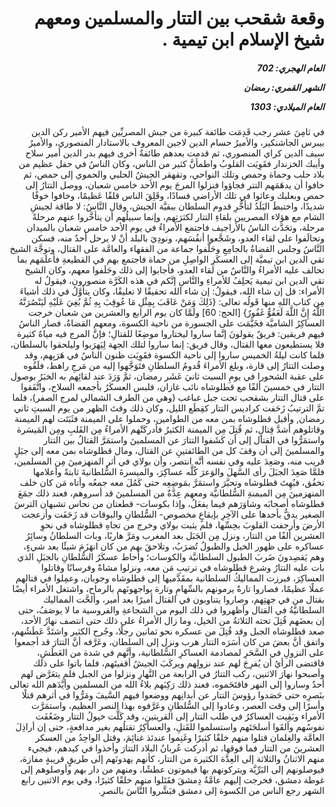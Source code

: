 <h1 dir="rtl">وقعة شقحب بين التتار والمسلمين ومعهم شيخ الإسلام ابن تيمية .</h1>

<h5 dir="rtl">العام الهجري:  702

الشهر القمري: رمضان

العام الميلادي: 1303</h5>

<p dir="rtl">في ثامِنَ عشر رجب قَدِمَت طائفة كبيرة من جيش المصريِّين فيهم الأمير ركن الدين بيبرس الجاشنكير، والأميرُ حسام الدين لاجين المعروف بالاستادار المنصوري، والأميرُ سيف الدين كراي المنصوري، ثم قدمت بعدهم طائفةٌ أخرى فيهم بدر الدين أمير سلاح وأيبك الخزندار فقَوِيَت القلوبُ واطمأنَّ كثير من الناس، وكان الناسُ في حفل عظيم من بلاد حلب وحماة وحمص وتلك النواحي، وتقهقر الجيشُ الحلبي والحموي إلى حمص، ثم خافوا أن يدهَمَهم التتر فجاؤوا فنزلوا المرجَ يوم الأحد خامس شعبان، ووصل التتارُ إلى حمص وبعلبك وعاثوا في تلك الأراضي فسادًا، وقَلِقَ الناس قلقًا عَظيمًا، وخافوا خوفًا شديدًا، واختبطَ البَلَدُ لتأخُّرِ قدوم السلطان ببقيَّة الجيش، وقال النَّاسُ: لا طاقة لجيشِ الشام مع هؤلاء المصريين بلقاءِ التتار لكثرَتِهم، وإنما سبيلُهم أن يتأخَّروا عنهم مرحلةً مرحلة، وتحَدَّث الناسُ بالأراجيف فاجتمع الأمراءُ في يوم الأحد خامس شعبان بالميدان وتحالَفوا على لقاء العدو، وشَجَّعوا أنفُسَهم، ونودِيَ بالبلد أنْ لا يرحل أحدٌ منه، فسكن النَّاسُ وجلس القضاةُ بالجامِعِ وحَلَّفوا جماعة من الفقهاء والعامَّة على القتال، وتوجَّهَ الشيخ تقي الدين ابن تيميَّة إلى العسكَرِ الواصِلِ من حماة فاجتمع بهم في القطيعةِ فأعلَمَهم بما تحالف عليه الأمراءُ والنَّاسُ من لقاء العدو، فأجابوا إلى ذلك وحَلَفوا معهم، وكان الشيخ تقي الدين ابن تيمية يَحلِفُ للأمراءِ والنَّاسِ إنَّكم في هذه الكَرَّة منصورون، فيقولُ له الأمراء: قل إن شاء الله، فيقولُ: إن شاء الله تحقيقًا لا تعليقًا، وكان يتأوَّلُ في ذلك أشياءَ مِن كتاب اللهِ منها قَولُه تعالى: {ذَلِكَ وَمَنْ عَاقَبَ بِمِثْلِ مَا عُوقِبَ بِهِ ثُمَّ بُغِيَ عَلَيْهِ لَيَنْصُرَنَّهُ اللَّهُ إِنَّ اللَّهَ لَعَفُوٌّ غَفُورٌ} [الحج: 60] ولَمَّا كان يوم الرابع والعشرين من شعبان خرجت العساكِرُ الشاميَّة فخَيَّمَت على الجسورة من ناحية الكسوة، ومعهم القضاةُ، فصار الناسُ فيهم فريقين: فريقٌ يقولونَ إنَّما ساروا ليختاروا موضِعًا للقتالِ؛ فإنَّ المرج فيه مياهٌ كثيرة فلا يستطيعون معها القتال، وقال فريق: إنما ساروا لتلك الجهة لِيَهرَبوا وليلحقوا بالسلطان، فلما كانت ليلةُ الخميس ساروا إلى ناحية الكسوة فقَوِيَت ظنون الناسُ في هَرَبِهم، وقد وصلت التتارُ إلى قارة، وبلغ الأمراءَ قُدومُ السلطانِ فتَوَجَّهوا إليه من مَرجِ راهط، فلَقُوه على عقبة الشحورا في يومِ السبت ثانيَ عَشَر رمضان، ثمَّ وَرَدَ عند لقائِهم به الخبَرُ بوصول التتار في خمسينَ ألفًا مع قطلوشاه نائب غازان، فلبس العسكَرُ بأجمعه السلاح، واتَّفَقوا على قتال التتار بشقحب تحت جبل غباغب (وهي من الطرف الشمالي لمرج الصفر)، فلما تمَّ الترتيبُ زَحَفت كراديس التتار كقِطَع الليل، وكان ذلك وقتَ الظهر من يوم السبتِ ثاني رمضان, وأقبل قطلوشاه بمن معه من الطوامين، وحملوا على الميمنة فثَبَتَت لهم الميمنة وقاتلوهم أشدَّ قِتالٍ، ثم قُتِلَ مِن الميمنة الكثيرُ فأدركَتْهم الأمراءُ مِن القَلبِ ومِن المَيسَرة واستمَرُّوا في القتال إلى أن كَشَفوا التتارَ عن المسلمينَ واستمَرَّ القتالُ بين التتار والمسلمينَ إلى أن وقفَ كل من الطائفتينِ عن القتال، ومال قطلوشاه بمن معه إلى جبَلٍ قريب منه، وصَعِدَ عليه وفي نفسه أنَّه انتصر، وأن بولاي في أثر المنهزمينَ مِن المسلمين، فلمَّا صَعِدَ الجبَلَ رأى السَّهلَ والوَعرَ كُلَّه عساكِرَ، والميسرةَ السُّلطانيةَ ثابتةً وأعلامها تخفُق، فبُهِتَ قطلوشاه وتحيَّرَ واستمَرَّ بمَوضِعِه حتى كَمُلَ معه جمعُه وأتاه مَن كان خلف المنهزمينَ مِن الميمنةِ السُّلطانيَّة ومعهم عِدَّةٌ من المسلمينَ قد أسروهم، فعند ذلك جمَعَ قطلوشاه أصحابَه وشاوَرَهم فيما يفعَلُ، وإذا بكوسات- قطعتان من نحاس تشبهان الترسَ الصغير يدقُّ بأحدها على الآخِرِ بإيقاعٍ مخصوص- السُّلطانِ والبوقات قد زَحَفَت وأزعجت الأرضَ وأرجفت القلوبَ بحِسِّها، فلم يثبت بولاي وخرج من تجاهِ قطلوشاه في نحوِ العشرين ألفًا من التتار، ونزل مِن الجَبَل بعد المغرب ومَرَّ هاربًا، وبات السلطانُ وسائِرُ عساكره على ظهور الخيل والطبولُ تُضرَبُ، وتلاحقَ بهم من كان انهَزَمَ شيئًا بعد شيءٍ، وهم يَقصِدونَ ضَربَ الطبول السلطانيَّة والكوسات؛ وأحاط عسكَرُ السُّلطانِ بالجبَلِ الذي بات عليه التتارُ وشرع قطلوشاه في ترتيبِ مَن معه، ونزلوا مشاةً وفرسانًا وقاتلوا العساكِرَ، فبرزت المماليكُ السلطانية بمقَدَّميها إلى قطلوشاه وجوبان، وعمِلوا في قتالهم عملًا عظيمًا، فصاروا تارةً يرمونهم بالسِّهامِ وتارة يواجهونَهم بالرماح، واشتغل الأمراء أيضًا بقتال من في جهتِهم، وصاروا يتناوبون في القتال أميرًا بعد أمير، وألحَّت المماليك السلطانيَّةُ في القتال وأظهروا في ذلك اليوم من الشجاعةِ والفروسية ما لا يوصَفُ، حتى إن بعضَهم قُتِلَ تحته الثلاثةُ من الخيل، وما زال الأمراءُ على ذلك حتى انتصف نهارُ الأحد، صعد قطلوشاه الجبل وقد قُتِلَ من عسكره نحو ثمانين رجلًا، وجُرح الكثير واشتَدَّ عَطَشُهم، واتفق أنَّ بعضَ من كان أسَرَه التتار هرب ونزل إلى السلطان، وعَرَّفه أنَّ التتارَ قد أجمعوا على النزولِ في السَّحَرِ لمصادمة العساكرِ السُّلطانية، وأنَّهم في شدة من العَطَشِ، فاقتضى الرأيُ أن يُفرِجَ لهم عند نزولِهم ويركَبَ الجيشُ أقفيتَهم، فلما باتوا على ذلك وأصبحوا نهارَ الاثنين، ركب التتارُ في الرابعة من النَّهارِ ونزلوا من الجبل فلم يتعَرَّض لهم أحدٌ وساروا إلى النهر فاقتَحَموه، فعند ذلك رَكِبَهم بلاءُ الله من المسلمين وأيَّدَهم الله تعالى بنَصرِه حتى حَصَدوا رؤوسَ التتار عن أبدانِهم ووضعوا فيهم السَّيفَ ومَرُّوا في أثرهم قتلًا وأسرًا إلى وقت العصر، وعادوا إلى السُّلطانِ وعَرَّفوه بهذا النصر العظيم، واستمَرَّت الأمراء وبَقِيت العساكرُ في طلب التتار إلى القريتينِ، وقد كَلَّت خيولُ التتار وضَعُفَت نفوسُهم وألقَوا أسلحَتَهم واستسلموا للقَتلِ، والعساكِرُ تقتلُهم بغير مدافعةٍ، حتى إن أراذِلَ العامَّة والغِلمان قتلوا منهم خلقًا كثيرًا وغَنِموا عندئذ غنائِمَ، وقتل الواحِدُ من العسكر العشرينَ من التتار فما فوقها، ثم أدركت عُربانُ البلاد التتارَ وأخذوا في كيدهم، فيجيء منهم الاثنانُ والثلاثة إلى العِدَّة الكثيرة من التتار، كأنهم يهدونَهم إلى طريقٍ قريبةٍ مفازة، فيوصلونهم إلى البَرِّيَّة ويتركونهم بها فيموتون عطشًا، ومنهم من دار بهم وأوصلوهم إلى غوطة دمشق، فخرجت إليهم عامَّةُ دِمشقَ فقَتَلوا منهم خلقًا كثيرًا، وفي يوم الاثنين رابع الشهر رجع الناس من الكسوة إلى دمشق فبَشَّروا النَّاسَ بالنصرِ.</p></br>
